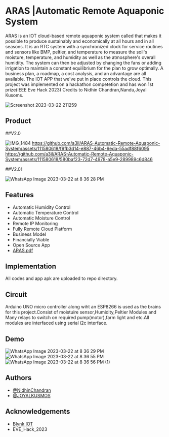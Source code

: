 
# ARAS |Automatic Remote Aquaponic System

ARAS is an IOT cloud-based remote aquaponic system called that makes it possible to produce sustainably and economically at all hours and in all seasons. It is an RTC system with a synchronized clock for service routines and sensors like BMP, peltier, and temperature to measure the soil's moisture, temperature, and humidity as well as the atmosphere's overall humidity. The system can then be adjusted by changing the fans or adding irrigation to maintain a constant equilibrium for the plan to grow optimally. A business plan, a roadmap, a cost analysis, and an advantage are all available. The IOT APP that we've put in place controls the cloud.
This project was implemented on a hackathon competetion and has won 1st prize(IEEE Eve Hack 2023)
Credits to Nidhin Chandran,Nandu,Joyal Kusoms.


![Screenshot 2023-03-22 211259](https://user-images.githubusercontent.com/111580618/226973538-8ecf5f72-6a5d-4721-9284-6bebdc22b367.png)



## Product

##V2.0

![IMG_1484](https://github.com/a3il/ARAS-Automatic-Remote-Aquaponic-System/assets/111580618/e6289d02-1cf5-4023-b0bc-58254b3eee86)
https://github.com/a3il/ARAS-Automatic-Remote-Aquaponic-System/assets/111580618/f9fb3d14-e887-46b4-9eda-55adf88f6095
https://github.com/a3il/ARAS-Automatic-Remote-Aquaponic-System/assets/111580618/580baf23-72d7-4978-a5e9-289989c6d846





##V2.0!

![WhatsApp Image 2023-03-22 at 8 36 28 PM](https://user-images.githubusercontent.com/111580618/226974114-1ea8ed89-a9a5-4f23-83da-b6aa584e4894.jpeg)




## Features

- Automatic Humidity Control
- Automatic Temperature Control
- Automatic Moisture Control
- Remote IP Monitoring
- Fully Remote Cloud Platform
- Business Model
- Financially Viable
- Open Source App
- [ARAS.pdf](https://github.com/a3il/ARAS-Automatic-Remote-Aquaponic-System/files/11042413/ARAS.pdf)





## Implementation

All codes and app apk are uploaded to repo directory.

## Circuit

Arduino UNO micro controller along wiht an ESP8266 is used as the brains for this project.Consist of moistuire sensor,Humidity,Peltier Modules and Many relays to switch on required pump(motor),farm light and etc.All modules are interfaced using serial i2c interface.


    
## Demo


![WhatsApp Image 2023-03-22 at 8 36 29 PM](https://user-images.githubusercontent.com/111580618/226973913-bdf3b823-a8c5-478c-8fd8-cfebfc8e5ac0.jpeg)
![WhatsApp Image 2023-03-22 at 8 36 55 PM](https://user-images.githubusercontent.com/111580618/226973921-926efe31-6f78-4da5-8db5-df39b09b0af4.jpeg)
![WhatsApp Image 2023-03-22 at 8 36 56 PM (1)](https://user-images.githubusercontent.com/111580618/226973929-aaa30f13-7a26-4406-ab84-d632df8c7f4f.jpeg)



## Authors

- [@NidhinChandran](https://github.com/Nidhinchandran47)
- [@JOYALKUSMOS](https://github.com/JOYALKUSMOS)

## Acknowledgements

 - [Blynk IOT](https://blynk.io/)
 - EVE_Hack_2023
 

